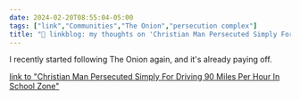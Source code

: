 ```yaml
---
date: 2024-02-20T08:55:04-05:00
tags: ["link","Communities","The Onion","persecution complex"]
title: "🔗 linkblog: my thoughts on 'Christian Man Persecuted Simply For Driving 90 Miles Per Hour In School Zone'"
---
```

I recently started following The Onion again, and it's already paying off.

[link to "Christian Man Persecuted Simply For Driving 90 Miles Per Hour In School Zone"](https://www.theonion.com/christian-man-persecuted-simply-for-driving-90-miles-pe-1851260175)